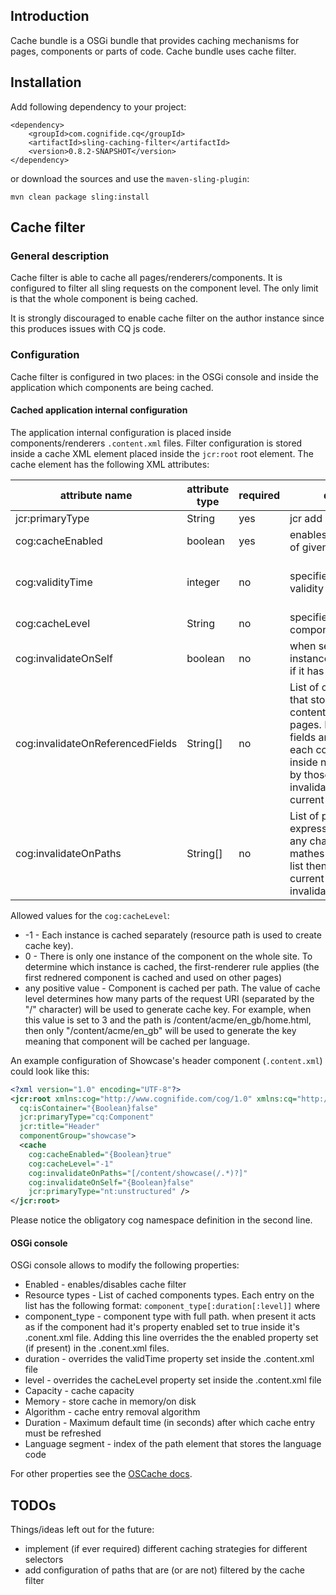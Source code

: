 ## Introduction

Cache bundle is a OSGi bundle that provides caching mechanisms for pages, components or parts of code. Cache bundle uses cache filter.

## Installation

Add following dependency to your project:

    <dependency>
        <groupId>com.cognifide.cq</groupId>
        <artifactId>sling-caching-filter</artifactId>
        <version>0.8.2-SNAPSHOT</version>
    </dependency>

or download the sources and use the `maven-sling-plugin`:

    mvn clean package sling:install

## Cache filter

### General description

Cache filter is able to cache all pages/renderers/components. It is configured to filter all sling requests on the component level. The only limit is that the whole component is being cached.

It is strongly discouraged to enable cache filter on the author instance since this produces issues with CQ js code.

### Configuration

Cache filter is configured in two places: in the OSGi console and inside the application which components are being cached.

#### Cached application internal configuration

The application internal configuration is placed inside components/renderers `.content.xml` files. Filter configuration is stored inside a cache XML element placed inside the `jcr:root` root element. The cache element has the following XML attributes:

| attribute name                   | attribute type | required | description | default value |
| -------------------------------  | -------------- | -------- | ----------- | ------------- |
| jcr:primaryType                  | String         | yes      | jcr add on  | nt:unstructured |
| cog:cacheEnabled                 | boolean        | yes      | enables/disables caching of given component | false |
| cog:validityTime                 | integer        | no       | specifies cache entry validity time (in seconds) | duration property read from the OSGi console |
| cog:cacheLevel                   | String         | no       | specifies the level of component caching | -1 |
| cog:invalidateOnSelf             | boolean        | no       | when set to true cached instance will be refreshed if it has been changed | true |
| cog:invalidateOnReferencedFields | String[]       | no       | List of component fields that store links to content/configuration/etc. pages. Links from those fields are loaded and each content change inside nodes pointed to by those links will invalidate cache of the current component | empty list |
| cog:invalidateOnPaths            | String[]       | no       | List of paths (regular expressions). If a path of any changed JCR node mathes any path from the list then the cache of the current component is invalidated | empty list |

Allowed values for the `cog:cacheLevel`:

* -1 - Each instance is cached separately (resource path is used to create cache key).
* 0 - There is only one instance of the component on the whole site. To determine which instance is cached, the first-renderer rule applies (the first rednered component is cached and used on other pages)
* any positive value - Component is cached per path. The value of cache level determines how many parts of the request URI (separated by the "/" character) will be used to generate cache key. For example, when this value is set to 3 and the path is /content/acme/en_gb/home.html, then only "/content/acme/en_gb" will be used to generate the key meaning that component will be cached per language.

An example configuration of Showcase's header component (`.content.xml`) could look like this:

```xml
<?xml version="1.0" encoding="UTF-8"?>
<jcr:root xmlns:cog="http://www.cognifide.com/cog/1.0" xmlns:cq="http://www.day.com/jcr/cq/1.0" xmlns:jcr="http://www.jcp.org/jcr/1.0"
  cq:isContainer="{Boolean}false"
  jcr:primaryType="cq:Component"
  jcr:title="Header"
  componentGroup="showcase">
  <cache
    cog:cacheEnabled="{Boolean}true"
    cog:cacheLevel="-1"
    cog:invalidateOnPaths="[/content/showcase(/.*)?]"
    cog:invalidateOnSelf="{Boolean}false"
    jcr:primaryType="nt:unstructured" />
</jcr:root>
```

Please notice the obligatory cog namespace definition in the second line.

#### OSGi console

OSGi console allows to modify the following properties:

* Enabled - enables/disables cache filter
* Resource types - List of cached components types. Each entry on the list has the following format: `component_type[:duration[:level]]` where
* component_type - component type with full path. when present it acts as if the component had it's property enabled set to true inside it's .conent.xml file. Adding this line overrides the the enabled property set (if present) in the .conent.xml files.
* duration - overrides the validTime property set inside the .content.xml file
* level - overrides the cacheLevel property set inside the .content.xml file
* Capacity - cache capacity
* Memory - store cache in memory/on disk
* Algorithm - cache entry removal algorithm
* Duration - Maximum default time (in seconds) after which cache entry must be refreshed
* Language segment - index of the path element that stores the language code

For other properties see the [OSCache docs](http://svn.apache.org/repos/asf/db/ojb/trunk/src/config/oscache.properties).

## TODOs

Things/ideas left out for the future:
* implement (if ever required) different caching strategies for different selectors
* add configuration of paths that are (or are not) filtered by the cache filter
